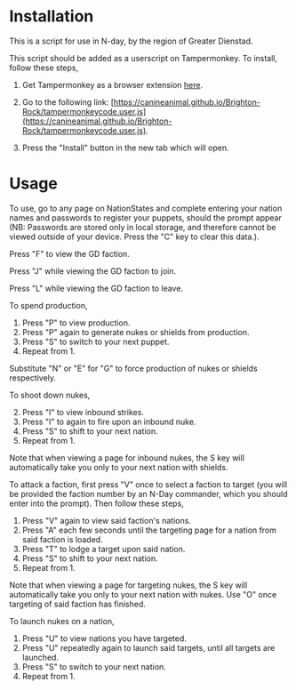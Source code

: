 # Installation
This is a script for use in N-day, by the region of Greater Dienstad.

This script should be added as a userscript on Tampermonkey. To install, follow these steps,

1) Get Tampermonkey as a browser extension [here](https://www.tampermonkey.net/).

2) Go to the following link: [https://canineanimal.github.io/Brighton-Rock/tampermonkeycode.user.js](https://canineanimal.github.io/Brighton-Rock/tampermonkeycode.user.js).

4) Press the "Install" button in the new tab which will open.

# Usage

To use, go to any page on NationStates and complete entering your nation names and passwords to register your puppets, should the prompt appear (NB: Passwords are stored only in local storage, and therefore cannot be viewed outside of your device. Press the "C" key to clear this data.).

Press "F" to view the GD faction.

Press "J" while viewing the GD faction to join.

Press "L" while viewing the GD faction to leave.

To spend production,

1) Press "P" to view production.
2) Press "P" again to generate nukes or shields from production.
3) Press "S" to switch to your next puppet.
4) Repeat from 1.

Substitute "N" or "E" for "G" to force production of nukes or shields respectively.

To shoot down nukes,

2) Press "I" to view inbound strikes.
3) Press "I" to again to fire upon an inbound nuke.
4) Press "S" to shift to your next nation.
5) Repeat from 1.

Note that when viewing a page for inbound nukes, the S key will automatically take you only to your next nation with shields.

To attack a faction, first press "V" once to select a faction to target (you will be provided the faction number by an N-Day commander, which you should enter into the prompt). Then follow these steps,

1) Press "V" again to view said faction's nations.
2) Press "A" each few seconds until the targeting page for a nation from said faction is loaded.
3) Press "T" to lodge a target upon said nation.
4) Press "S" to shift to your next nation.
5) Repeat from 1.

Note that when viewing a page for targeting nukes, the S key will automatically take you only to your next nation with nukes. Use "O" once targeting of said faction has finished.

To launch nukes on a nation,
1) Press "U" to view nations you have targeted.
2) Press "U" repeatedly again to launch said targets, until all targets are launched.
3) Press "S" to switch to your next nation.
4) Repeat from 1.
